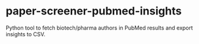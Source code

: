 # paper-screener-pubmed-insights
Python tool to fetch biotech/pharma authors in PubMed results and export insights to CSV.
